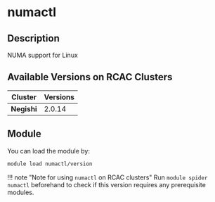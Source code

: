 # numactl

## Description
NUMA support for Linux

## Available Versions on RCAC Clusters
|Cluster|Versions|
|---|---|
|**Negishi**|2.0.14|

## Module
You can load the module by:

```bash
module load numactl/version
```

!!! note "Note for using `numactl` on RCAC clusters"
    Run `module spider numactl` beforehand to check if this version requires any prerequisite modules.
